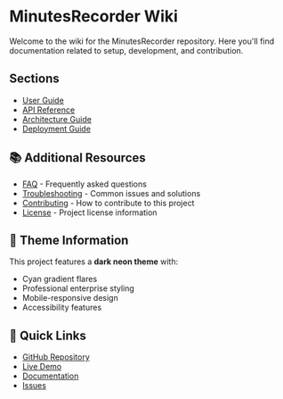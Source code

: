 # MinutesRecorder Wiki

Welcome to the wiki for the MinutesRecorder repository. Here you'll find documentation related to setup, development, and contribution.

## Sections

- [User Guide](user-guide.md)
- [API Reference](api-reference.md)
- [Architecture Guide](architecture.md)
- [Deployment Guide](deployment.md)


## 📚 Additional Resources

- [FAQ](faq.md) - Frequently asked questions
- [Troubleshooting](troubleshooting.md) - Common issues and solutions
- [Contributing](../CONTRIBUTING.md) - How to contribute to this project
- [License](../LICENSE) - Project license information

## 🎨 Theme Information

This project features a **dark neon theme** with:
- Cyan gradient flares
- Professional enterprise styling
- Mobile-responsive design
- Accessibility features

## 🚀 Quick Links

- [GitHub Repository](https://github.com/TiaAstor/MinutesRecorder)
- [Live Demo](https://tiaastor.github.io/MinutesRecorder)
- [Documentation](https://github.com/TiaAstor/MinutesRecorder/wiki)
- [Issues](https://github.com/TiaAstor/MinutesRecorder/issues)

